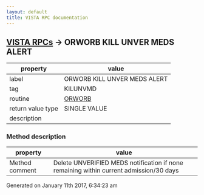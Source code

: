 ```yaml
---
layout: default
title: VISTA RPC documentation
---
```




## [VISTA RPCs](TableOfContent.md) &#8594; ORWORB KILL UNVER MEDS ALERT 

 property | value 
--- | --- 
 label | ORWORB KILL UNVER MEDS ALERT
 tag | KILUNVMD
 routine | [ORWORB](http://code.osehra.org/dox/Routine_ORWORB_source.html)
 return value type | SINGLE VALUE
 description | 


### Method description

 property | value 
--- | --- 
 Method comment | Delete UNVERIFIED MEDS notification if none remaining within current admission/30 days




Generated on January 11th 2017, 6:34:23 am